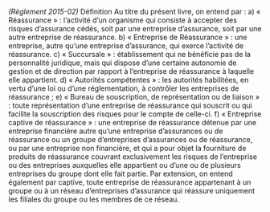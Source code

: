 _(Règlement 2015-02)_ Définition
Au titre du présent livre, on entend par :
a) « Réassurance » : l’activité d’un organisme qui consiste à accepter des risques d’assurance cédés, soit par une entreprise d’assurance, soit par une autre entreprise de réassurance.
b) « Entreprise de Réassurance » : une entreprise, autre qu’une entreprise d’assurance, qui exerce l’activité de réassurance.
c) « Succursale » : établissement qui ne bénéficie pas de la personnalité juridique, mais qui dispose d’une certaine autonomie de gestion et de direction par rapport à l’entreprise de réassurance à laquelle elle appartient.
d) « Autorités compétentes » : les autorités habilitées, en vertu d’une loi ou d’une réglementation, à contrôler les entreprises de réassurance ;
e) « Bureau de souscription, de représentation ou de liaison » : toute représentation d’une entreprise de réassurance qui souscrit ou qui facilite la souscription des risques pour le compte de celle-ci.
f) « Entreprise captive de réassurance » : une entreprise de réassurance détenue par une entreprise financière autre qu’une entreprise d’assurances ou de réassurance ou un groupe d’entreprises d’assurances ou de réassurance, ou par une entreprise non financière, et qui a pour objet la fourniture de produits de réassurance couvrant exclusivement les risques de l’entreprise ou des entreprises auxquelles elle appartient ou d’une ou de plusieurs entreprises du groupe dont elle fait partie.
Par extension, on entend également par captive, toute entreprise de réassurance appartenant à un groupe ou à un réseau d’entreprises d’assurance qui réassure uniquement les filiales du groupe ou les membres de ce réseau.
